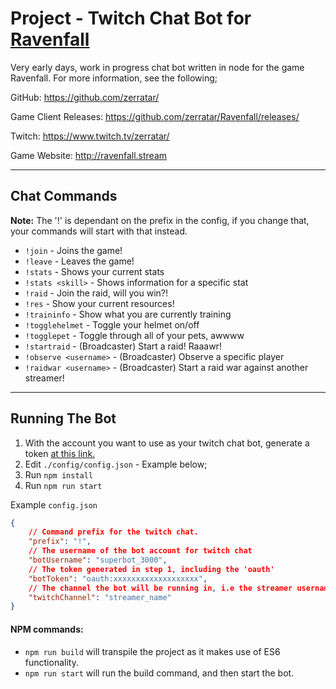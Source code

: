 # Project - Twitch Chat Bot for [Ravenfall](http://ravenfall.stream)

Very early days, work in progress chat bot written in node for the game Ravenfall. For more information, see the following;

GitHub: https://github.com/zerratar/

Game Client Releases: https://github.com/zerratar/Ravenfall/releases/

Twitch: https://www.twitch.tv/zerratar/

Game Website: http://ravenfall.stream

---

## Chat Commands

**Note:** The '!' is dependant on the prefix in the config, if you change that, your commands will start with that instead.

- `!join` - Joins the game!
- `!leave`  - Leaves the game!
- `!stats` - Shows your current stats
- `!stats <skill>` - Shows information for a specific stat
- `!raid` - Join the raid, will you win?!
- `!res` - Show your current resources!
- `!traininfo` - Show what you are currently training
- `!togglehelmet` - Toggle your helmet on/off
- `!togglepet` - Toggle through all of your pets, awwww
- `!startraid` - (Broadcaster) Start a raid! Raaawr!
- `!observe <username>` - (Broadcaster) Observe a specific player
- `!raidwar <username>` - (Broadcaster) Start a raid war against another streamer!

---

## Running The Bot

1. With the account you want to use as your twitch chat bot, generate a token [at this link.](https://twitchapps.com/tmi/)
2. Edit `./config/config.json` - Example below;
3. Run `npm install`
4. Run `npm run start`

Example `config.json`
```json
{
    // Command prefix for the twitch chat.
    "prefix": "!",
    // The username of the bot account for twitch chat
    "botUsername": "superbot_3000",
    // The token generated in step 1, including the 'oauth'
    "botToken": "oauth:xxxxxxxxxxxxxxxxxxx",
    // The channel the bot will be running in, i.e the streamer username
    "twitchChannel": "streamer_name"
}
```

#### NPM commands:
- `npm run build` will transpile the project as it makes use of ES6 functionality.
- `npm run start` will run the build command, and then start the bot.
